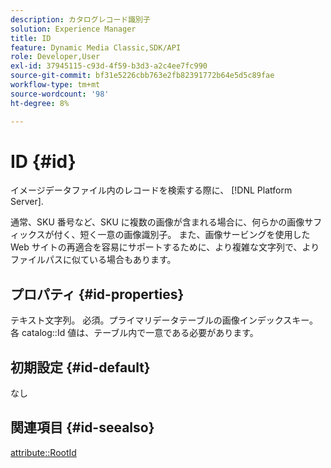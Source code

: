 ```yaml
---
description: カタログレコード識別子
solution: Experience Manager
title: ID
feature: Dynamic Media Classic,SDK/API
role: Developer,User
exl-id: 37945115-c93d-4f59-b3d3-a2c4ee7fc990
source-git-commit: bf31e5226cbb763e2fb82391772b64e5d5c89fae
workflow-type: tm+mt
source-wordcount: '98'
ht-degree: 8%

---
```


# ID {#id}

イメージデータファイル内のレコードを検索する際に、 [!DNL Platform Server].

通常、SKU 番号など、SKU に複数の画像が含まれる場合に、何らかの画像サフィックスが付く、短く一意の画像識別子。 また、画像サービングを使用した Web サイトの再適合を容易にサポートするために、より複雑な文字列で、よりファイルパスに似ている場合もあります。

## プロパティ {#id-properties}

テキスト文字列。 必須。プライマリデータテーブルの画像インデックスキー。 各 catalog::Id 値は、テーブル内で一意である必要があります。

## 初期設定 {#id-default}

なし

## 関連項目 {#id-seealso}

[attribute::RootId](/help/aem-is-ir-api/is-api/image-catalog/image-serving-api-ref/c-image-catalog-reference/c-attributes-reference/r-rootid.md)
